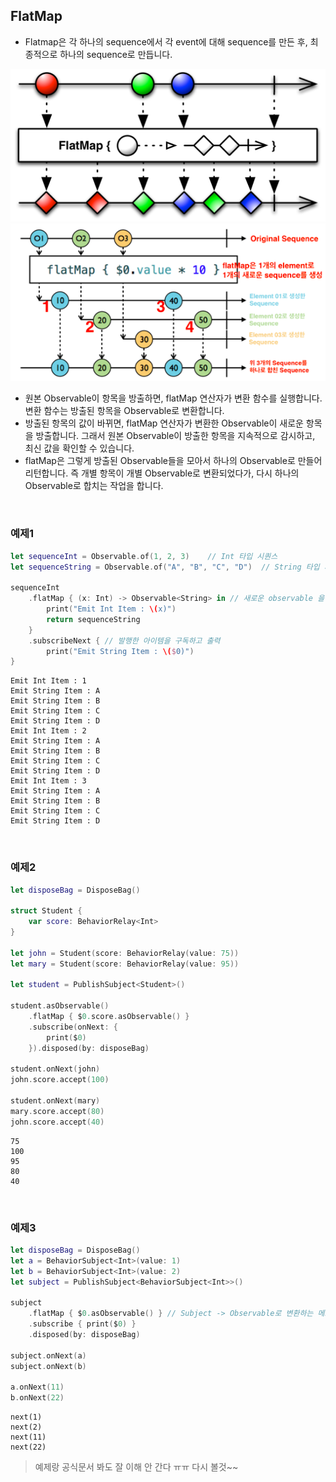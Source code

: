 ## FlatMap

- Flatmap은 각 하나의 sequence에서 각 event에 대해 sequence를 만든 후, 최종적으로 하나의 sequence로 만듭니다.



<div align="center"><img src="./img/flatMap.png" width="600"></div>

<div align="center"><img src="./img/flatmap2.png" width="600"></div>

- 원본 Observable이 항목을 방출하면, flatMap 연산자가 변환 함수를 실행합니다. 변환 함수는 방출된 항목을 Observable로 변환합니다.
- 방출된 항목의 값이 바뀌면, flatMap 연산자가 변환한 Observable이 새로운 항목을 방출합니다. 그래서 원본 Observable이 방출한 항목을 지속적으로 감시하고, 최신 값을 확인할 수 있습니다. 
- flatMap은 그렇게 방출된 Observable들을 모아서 하나의 Observable로 만들어 리턴합니다. 즉 개별 항목이 개별 Observable로 변환되었다가, 다시 하나의 Observable로 합치는 작업을 합니다. 

<br/>

### 예제1

```swift
let sequenceInt = Observable.of(1, 2, 3)	// Int 타입 시퀀스
let sequenceString = Observable.of("A", "B", "C", "D")	// String 타입 시퀀스

sequenceInt
	.flatMap { (x: Int) -> Observable<String> in // 새로운 observable 을 만듦
		print("Emit Int Item : \(x)")
		return sequenceString
	}
	.subscribeNext { // 발행한 아이템을 구독하고 출력
		print("Emit String Item : \($0)")
}
```

```
Emit Int Item : 1
Emit String Item : A
Emit String Item : B
Emit String Item : C
Emit String Item : D
Emit Int Item : 2
Emit String Item : A
Emit String Item : B
Emit String Item : C
Emit String Item : D
Emit Int Item : 3
Emit String Item : A
Emit String Item : B
Emit String Item : C
Emit String Item : D
```

<br/>

### 예제2

```swift
let disposeBag = DisposeBag()

struct Student {
    var score: BehaviorRelay<Int>
}

let john = Student(score: BehaviorRelay(value: 75))
let mary = Student(score: BehaviorRelay(value: 95))

let student = PublishSubject<Student>()

student.asObservable()
    .flatMap { $0.score.asObservable() }
    .subscribe(onNext: {
        print($0)
    }).disposed(by: disposeBag)

student.onNext(john)
john.score.accept(100)

student.onNext(mary)
mary.score.accept(80)
john.score.accept(40)
```

```
75
100
95
80
40
```

<br/>

### 예제3

```swift
let disposeBag = DisposeBag() 
let a = BehaviorSubject<Int>(value: 1) 
let b = BehaviorSubject<Int>(value: 2) 
let subject = PublishSubject<BehaviorSubject<Int>>() 

subject 
	.flatMap { $0.asObservable() } // Subject -> Observable로 변환하는 메소드 
	.subscribe { print($0) } 
	.disposed(by: disposeBag) 

subject.onNext(a) 
subject.onNext(b) 

a.onNext(11) 
b.onNext(22)
```

```
next(1) 
next(2) 
next(11) 
next(22)
```





> 예제랑 공식문서 봐도 잘 이해 안 간다 ㅠㅠ 다시 볼것~~
